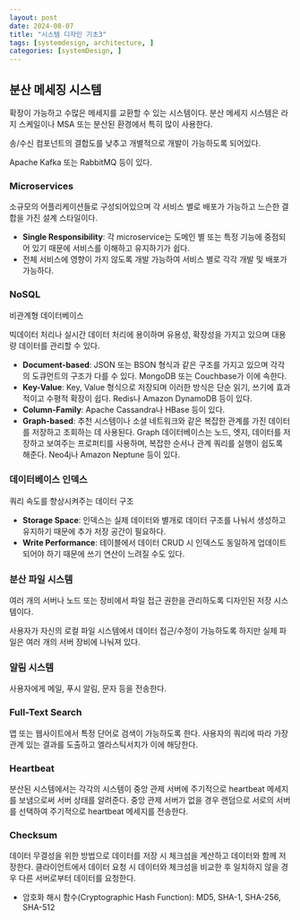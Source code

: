 ```yaml
---
layout: post
date: 2024-08-07
title: "시스템 디자인 기초3"
tags: [systemdesign, architecture, ]
categories: [systemDesign, ]
---
```



## 분산 메세징 시스템


확장이 가능하고 수많은 메세지를 교환할 수 있는 시스템이다. 분산 메세지 시스템은 라지 스케일이나 MSA 또는 분산된 환경에서 특히 많이 사용한다.


송/수신 컴포넌트의 결합도를 낮추고 개별적으로 개발이 가능하도록 되어있다.


Apache Kafka 또는 RabbitMQ 등이 있다.


### Microservices


소규모의 어플리케이션들로 구성되어있으며 각 서비스 별로 배포가 가능하고 느슨한 결합을 가진 설계 스타일이다.

- **Single Responsibility**: 각 microservice는 도메인 별 또는 특정 기능에 중점되어 있기 때문에 서비스를 이해하고 유지하기가 쉽다.
- 전체 서비스에 영향이 가지 않도록 개발 가능하여 서비스 별로 각각 개발 및 배포가 가능하다.

### NoSQL


비관계형 데이터베이스


빅데이터 처리나 실시간 데이터 처리에 용이하며 유용성, 확장성을 가지고 있으며 대용량 데이터를 관리할 수 있다.

- **Document-based**: JSON 또는 BSON 형식과 같은 구조를 가지고 있으며 각각의 도큐먼트의 구조가 다를 수 있다. MongoDB 또는 Couchbase가 이에 속한다.
- **Key-Value**: Key, Value 형식으로 저장되며 이러한 방식은 단순 읽기, 쓰기에 효과적이고 수평적 확장이 쉽다. Redis나 Amazon DynamoDB 등이 있다.
- **Column-Family**: Apache Cassandra나 HBase 등이 있다.
- **Graph-based**: 추천 시스템이나 소셜 네트워크와 같은 복잡한 관계를 가진 데이터를 저장하고 조회하는 데 사용된다. Graph 데이터베이스는 노드, 엣지, 데이터를 저장하고 보여주는 프로퍼티를 사용하며, 복잡한 순서나 관계 쿼리를 실행이 쉽도록 해준다. Neo4j나 Amazon Neptune 등이 있다.

### 데이터베이스 인덱스


쿼리 속도를 향상시켜주는 데이터 구조

- **Storage Space**: 인덱스는 실제 데이터와 별개로 데이터 구조를 나눠서 생성하고 유지하기 때문에 추가 저장 공간이 필요하다.
- **Write Performance**: 테이블에서 데이터 CRUD 시 인덱스도 동일하게 업데이트 되어야 하기 때문에 쓰기 연산이 느려질 수도 있다.

### 분산 파일 시스템


여러 개의 서버나 노드 또는 장비에서 파일 접근 권한을 관리하도록 디자인된 저장 시스템이다.


사용자가 자신의 로컬 파일 시스템에서 데이터 접근/수정이 가능하도록 하지만 실제 파일은 여러 개의 서버 장비에 나눠져 있다.


### 알림 시스템


사용자에게 메일, 푸시 알림, 문자 등을 전송한다.


### Full-Text Search


앱 또는 웹사이트에서 특정 단어로 검색이 가능하도록 한다. 사용자의 쿼리에 따라 가장 관계 있는 결과를 도출하고 엘라스틱서치가 이에 해당한다.


### Heartbeat


분산된 시스템에서는 각각의 시스템이 중앙 관제 서버에 주기적으로 heartbeat 메세지를 보냄으로써 서버 상태를 알려준다. 중앙 관제 서버가 없을 경우 랜덤으로 서로의 서버를 선택하여 주기적으로 heartbeat 메세지를 전송한다.


### Checksum


데이터 무결성을 위한 방법으로 데이터를 저장 시 체크섬을 계산하고 데이터와 함께 저장한다. 클라이언트에서 데이터 요청 시 데이터와 체크섬을 비교한 후 일치하지 않을 경우 다른 서버로부터 데이터를 요청한다.

- 암호화 해시 함수(Cryptographic Hash Function): MD5, SHA-1, SHA-256, SHA-512
